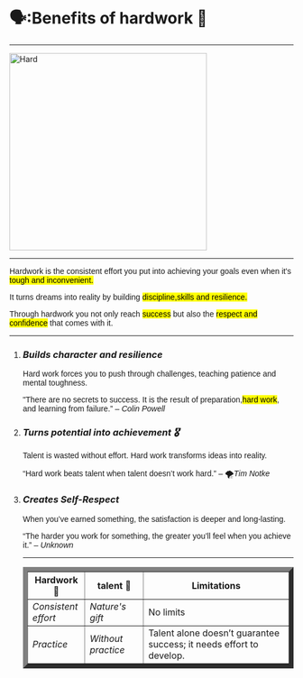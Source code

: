 <!DOCTYPE html>
<html>
  <head>
    <meta charset="UTF-8">
    <meta name="viewport" content="width=device-width,initial-scale=1.0">
    <link rel="preconnect" href="https://fonts.googleapis.com">
<link rel="preconnect" href="https://fonts.gstatic.com" crossorigin>
<link href="https://fonts.googleapis.com/css2?family=Roboto&family=Lobster&family=Open+Sans&family=Montserrat&family=Oswald&family=Poppins&family=Merriweather&family=Raleway&family=Ubuntu&family=Playfair+Display&family=Inconsolata&family=Pacifico&display=swap" rel="stylesheet">
<link rel="stylesheet" href="https://cdnjs.cloudflare.com/ajax/libs/font-awesome/6.5.2/css/all.min.css">
  

  </head>
  <body>
    <h1><i class="fas fa-list"></i>🗣️:Benefits of hardwork 🚀</h1>
    <hr>
    <img src="Hardwork.jpg" alt="Hard" width="350"><hr>
    <p style="font-family: 'Raleway', sans-serif;">Hardwork is the consistent effort you put into achieving your goals even when it's <mark>tough and inconvenient.</mark></p>
    <p style="font-family: 'Raleway', sans-serif;">It turns dreams into reality by building <mark>discipline,skills and resilience.</mark></p>
<p style="font-family: 'Raleway', sans-serif;">Through hardwork you not only reach <mark>success</mark> but also the <mark>respect and confidence</mark> that comes with it.</p><hr><ol>
<li><h3><i class="fas fa-lock"></i> <i>Builds character and resilience</i></h3></li>
<p style="font-family: 'Raleway',sans-serif;">Hard work forces you to push through challenges, teaching patience and mental toughness.</p>
<p style="font-family: 'Poppins',sans-serif;">"There are no secrets to success. It is the result of preparation,<mark>hard work</mark>, and learning from failure.” – <i>Colin Powell</i>
</p>
<li><h3><i class="fas fa-bolt"></i> <i>Turns potential into achievement 🎖️</i></h3></li>
<p style="font-family: 'Montserrat', sans-serif;">Talent is wasted without effort. Hard work transforms ideas into reality.</p>
<p style="font-family: 'Poppins', sans-serif;">“Hard work beats talent when talent doesn’t work hard.” – 🌪️<i>Tim Notke</i></p>
<li><h3><i class="fas fa-star"></i> <i>Creates Self-Respect</i></h3></li>
<p style="font-family: 'Raleway', sans-serif;">When you’ve earned something, the satisfaction is deeper and long-lasting.</p>
<p style="font-family: 'Poppins', sans-serif;">“The harder you work for something, the greater you’ll feel when you achieve it.” – <i>Unknown</i></p>
<hr>
<table border="8">
  <tr>
    <th><b>Hardwork 💪</b></th>
    <th><b>talent 🧠</b></th>
    <th><b>Limitations </b></th>
  
  </tr>
  <td><i>Consistent<br>effort </i></td>
  <td><i>Nature's gift</i></td>
  <td>No limits</td>
  <tr>
  <td><i>Practice</i></td>
  <td><i>Without practice </i></td>
  <td>Talent alone doesn’t guarantee success; it needs effort to develop.</td>
  </tr>
  
  

</table>

  
    
    
    
  
    
  </body>

</html>

